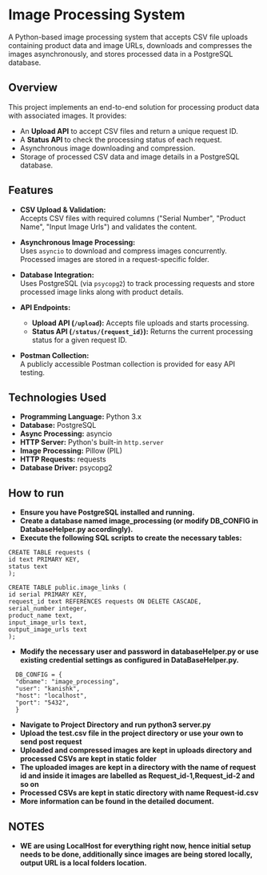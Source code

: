 # Image Processing System

A Python-based image processing system that accepts CSV file uploads containing product data and image URLs, downloads and compresses the images asynchronously, and stores processed data in a PostgreSQL database.

## Overview

This project implements an end-to-end solution for processing product data with associated images. It provides:

- An **Upload API** to accept CSV files and return a unique request ID.
- A **Status API** to check the processing status of each request.
- Asynchronous image downloading and compression.
- Storage of processed CSV data and image details in a PostgreSQL database.

## Features

- **CSV Upload & Validation:**  
  Accepts CSV files with required columns ("Serial Number", "Product Name", "Input Image Urls") and validates the content.

- **Asynchronous Image Processing:**  
  Uses `asyncio` to download and compress images concurrently. Processed images are stored in a request-specific folder.

- **Database Integration:**  
  Uses PostgreSQL (via `psycopg2`) to track processing requests and store processed image links along with product details.

- **API Endpoints:**
    - **Upload API (`/upload`):** Accepts file uploads and starts processing.
    - **Status API (`/status/{request_id}`):** Returns the current processing status for a given request ID.

- **Postman Collection:**  
  A publicly accessible Postman collection is provided for easy API testing.

## Technologies Used

- **Programming Language:** Python 3.x
- **Database:** PostgreSQL
- **Async Processing:** asyncio
- **HTTP Server:** Python's built-in `http.server`
- **Image Processing:** Pillow (PIL)
- **HTTP Requests:** requests
- **Database Driver:** psycopg2

## How to run

- **Ensure you have PostgreSQL installed and running.**
- **Create a database named image_processing (or modify DB_CONFIG in DatabaseHelper.py accordingly).**
- **Execute the following SQL scripts to create the necessary tables:**
```
CREATE TABLE requests (
id text PRIMARY KEY,
status text
);

CREATE TABLE public.image_links (
id serial PRIMARY KEY,
request_id text REFERENCES requests ON DELETE CASCADE,
serial_number integer,
product_name text,
input_image_urls text,
output_image_urls text
);
```
- **Modify the necessary user and password in databaseHelper.py or use existing credential settings as configured in DataBaseHelper.py.**
```
  DB_CONFIG = {
  "dbname": "image_processing",
  "user": "kanishk",
  "host": "localhost",
  "port": "5432",
  }
```
- **Navigate to Project Directory and run python3 server.py**
- **Upload the test.csv file in the project directory or use your own to send post request**
- **Uploaded and compressed images are kept in uploads directory and processed CSVs are kept in static folder**
- **The uploaded images are kept in a directory with the name of request id and inside it images are labelled as Request_id-1,Request_id-2 and so on**
- **Processed CSVs are kept in static directory with name Request-id.csv**
- **More information can be found in the detailed document.**
## NOTES
- **WE are using LocalHost for everything right now, hence initial setup needs to be done, additionally since
images are being stored locally, output URL is a local folders location.**